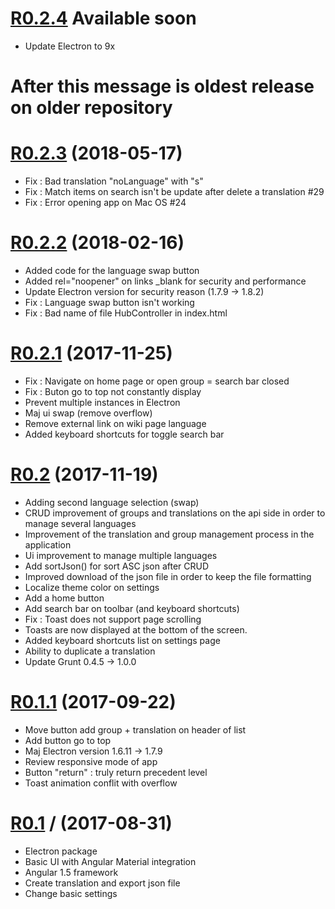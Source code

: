 # [R0.2.4](https://github.com/ORN-Fox/serina-1/releases/tag/R0.2.4) Available soon

- Update Electron to 9x


# After this message is oldest release on older repository

# [R0.2.3](https://github.com/foxdog05000/serina/releases/tag/R0.2.3) (2018-05-17)

- Fix : Bad translation "noLanguage" with "s"
- Fix : Match items on search isn't be update after delete a translation #29
- Fix : Error opening app on Mac OS #24

# [R0.2.2](https://github.com/foxdog05000/serina/releases/tag/R0.2.2) (2018-02-16)


- Added code for the language swap button
- Added rel="noopener" on links \_blank for security and performance
- Update Electron version for security reason (1.7.9 -> 1.8.2)
- Fix : Language swap button isn't working
- Fix : Bad name of file HubController in index.html

# [R0.2.1](https://github.com/foxdog05000/serina/releases/tag/R0.2.1) (2017-11-25)


- Fix : Navigate on home page or open group = search bar closed
- Fix : Buton go to top not constantly display
- Prevent multiple instances in Electron
- Maj ui swap (remove overflow)
- Remove external link on wiki page language
- Added keyboard shortcuts for toggle search bar

# [R0.2](https://github.com/foxdog05000/serina/releases/tag/R0.2) (2017-11-19)


- Adding second language selection (swap)
- CRUD improvement of groups and translations on the api side in order to manage several languages
- Improvement of the translation and group management process in the application
- Ui improvement to manage multiple languages
- Add sortJson() for sort ASC json after CRUD
- Improved download of the json file in order to keep the file formatting
- Localize theme color on settings
- Add a home button
- Add search bar on toolbar (and keyboard shortcuts)
- Fix : Toast does not support page scrolling
- Toasts are now displayed at the bottom of the screen.
- Added keyboard shortcuts list on settings page
- Ability to duplicate a translation
- Update Grunt 0.4.5 -> 1.0.0

# [R0.1.1](https://github.com/foxdog05000/serina/releases/tag/R0.1.1) (2017-09-22)


- Move button add group + translation on header of list
- Add button go to top
- Maj Electron version 1.6.11 -> 1.7.9
- Review responsive mode of app
- Button "return" : truly return precedent level
- Toast animation conflit with overflow

# [R0.1](https://github.com/foxdog05000/serina/releases/tag/R0.1) / (2017-08-31)


- Electron package
- Basic UI with Angular Material integration
- Angular 1.5 framework
- Create translation and export json file
- Change basic settings
